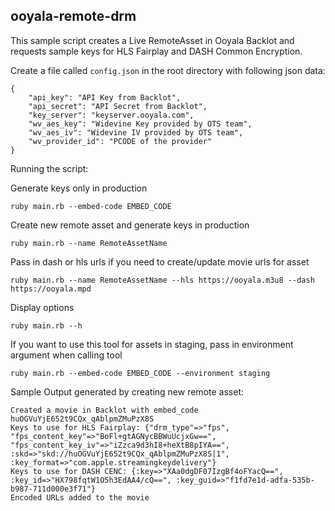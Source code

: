 ## ooyala-remote-drm

This sample script creates a Live RemoteAsset in Ooyala Backlot
and requests sample keys for HLS Fairplay and DASH Common Encryption.

Create a file called `config.json` in the root directory with following json data:

```
{
    "api_key": "API Key from Backlot",
    "api_secret": "API Secret from Backlot",
    "key_server": "keyserver.ooyala.com",
    "wv_aes_key": "Widevine Key provided by OTS team",
    "wv_aes_iv": "Widevine IV provided by OTS team",
    "wv_provider_id": "PCODE of the provider"
}
```

Running the script:

Generate keys only in production
```
ruby main.rb --embed-code EMBED_CODE
```

Create new remote asset and generate keys in production
```
ruby main.rb --name RemoteAssetName
```

Pass in dash or hls urls if you need to create/update movie urls for asset
```
ruby main.rb --name RemoteAssetName --hls https://ooyala.m3u8 --dash https://ooyala.mpd
```

Display options
```
ruby main.rb --h
```

If you want to use this tool for assets in staging, pass in environment argument when calling tool
```
ruby main.rb --embed-code EMBED_CODE --environment staging
```


Sample Output generated by creating new remote asset:

```
Created a movie in Backlot with embed_code huOGVuYjE652t9CQx_qAblpmZMuPzX8S
Keys to use for HLS Fairplay: {"drm_type"=>"fps", "fps_content_key"=>"BoFl+gtAGNycBBWuUcjxGw==", "fps_content_key_iv"=>"iZzca9d3hI8+heXtB8pIYA==", :skd=>"skd://huOGVuYjE652t9CQx_qAblpmZMuPzX8S|1", :key_format=>"com.apple.streamingkeydelivery"}
Keys to use for DASH CENC: {:key=>"XAa0dgDF07IzgBf4oFYacQ==", :key_id=>"HX798fqtW1O5h3EdAA4/cQ==", :key_guid=>"f1fd7e1d-adfa-535b-b987-711d000e3f71"}
Encoded URLs added to the movie
```